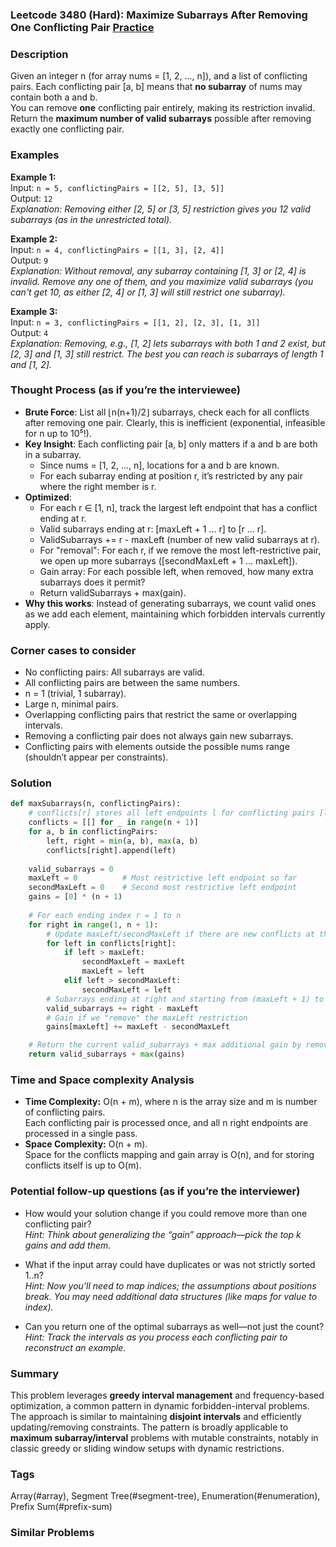### Leetcode 3480 (Hard): Maximize Subarrays After Removing One Conflicting Pair [Practice](https://leetcode.com/problems/maximize-subarrays-after-removing-one-conflicting-pair)

### Description  
Given an integer n (for array nums = [1, 2, ..., n]), and a list of conflicting pairs. Each conflicting pair [a, b] means that **no subarray** of nums may contain both a and b.  
You can remove **one** conflicting pair entirely, making its restriction invalid.  
Return the **maximum number of valid subarrays** possible after removing exactly one conflicting pair.

### Examples  

**Example 1:**  
Input: `n = 5, conflictingPairs = [[2, 5], [3, 5]]`  
Output: `12`  
*Explanation: Removing either [2, 5] or [3, 5] restriction gives you 12 valid subarrays (as in the unrestricted total).*

**Example 2:**  
Input: `n = 4, conflictingPairs = [[1, 3], [2, 4]]`  
Output: `9`  
*Explanation: Without removal, any subarray containing [1, 3] or [2, 4] is invalid. Remove any one of them, and you maximize valid subarrays (you can't get 10, as either [2, 4] or [1, 3] will still restrict one subarray).*

**Example 3:**  
Input: `n = 3, conflictingPairs = [[1, 2], [2, 3], [1, 3]]`  
Output: `4`  
*Explanation: Removing, e.g., [1, 2] lets subarrays with both 1 and 2 exist, but [2, 3] and [1, 3] still restrict. The best you can reach is subarrays of length 1 and [1, 2].*

### Thought Process (as if you’re the interviewee)  
- **Brute Force**: List all ⌊n(n+1)/2⌋ subarrays, check each for all conflicts after removing one pair. Clearly, this is inefficient (exponential, infeasible for n up to 10⁵!).
- **Key Insight**: Each conflicting pair [a, b] only matters if a and b are both in a subarray.  
    - Since nums = [1, 2, ..., n], locations for a and b are known.
    - For each subarray ending at position r, it’s restricted by any pair where the right member is r.
- **Optimized**:
    - For each r ∈ [1, n], track the largest left endpoint that has a conflict ending at r.
    - Valid subarrays ending at r: [maxLeft + 1 ... r] to [r ... r].
    - ValidSubarrays += r - maxLeft (number of new valid subarrays at r).
    - For "removal": For each r, if we remove the most left-restrictive pair, we open up more subarrays ([secondMaxLeft + 1 ... maxLeft]).
    - Gain array: For each possible left, when removed, how many extra subarrays does it permit? 
    - Return validSubarrays + max(gain).
- **Why this works**: Instead of generating subarrays, we count valid ones as we add each element, maintaining which forbidden intervals currently apply.

### Corner cases to consider  
- No conflicting pairs: All subarrays are valid.
- All conflicting pairs are between the same numbers.
- n = 1 (trivial, 1 subarray).
- Large n, minimal pairs.
- Overlapping conflicting pairs that restrict the same or overlapping intervals.
- Removing a conflicting pair does not always gain new subarrays.
- Conflicting pairs with elements outside the possible nums range (shouldn’t appear per constraints).

### Solution

```python
def maxSubarrays(n, conflictingPairs):
    # conflicts[r] stores all left endpoints l for conflicting pairs [l, r] (or [r, l])
    conflicts = [[] for _ in range(n + 1)]
    for a, b in conflictingPairs:
        left, right = min(a, b), max(a, b)
        conflicts[right].append(left)
    
    valid_subarrays = 0
    maxLeft = 0          # Most restrictive left endpoint so far
    secondMaxLeft = 0    # Second most restrictive left endpoint
    gains = [0] * (n + 1)
    
    # For each ending index r = 1 to n
    for right in range(1, n + 1):
        # Update maxLeft/secondMaxLeft if there are new conflicts at this right
        for left in conflicts[right]:
            if left > maxLeft:
                secondMaxLeft = maxLeft
                maxLeft = left
            elif left > secondMaxLeft:
                secondMaxLeft = left
        # Subarrays ending at right and starting from (maxLeft + 1) to right are valid
        valid_subarrays += right - maxLeft
        # Gain if we "remove" the maxLeft restriction
        gains[maxLeft] += maxLeft - secondMaxLeft

    # Return the current valid_subarrays + max additional gain by removing one restriction
    return valid_subarrays + max(gains)
```

### Time and Space complexity Analysis  

- **Time Complexity:** O(n + m), where n is the array size and m is number of conflicting pairs.  
  Each conflicting pair is processed once, and all n right endpoints are processed in a single pass.
- **Space Complexity:** O(n + m).  
  Space for the conflicts mapping and gain array is O(n), and for storing conflicts itself is up to O(m).

### Potential follow-up questions (as if you’re the interviewer)  

- How would your solution change if you could remove more than one conflicting pair?  
  *Hint: Think about generalizing the “gain” approach—pick the top k gains and add them.*

- What if the input array could have duplicates or was not strictly sorted 1..n?  
  *Hint: Now you'll need to map indices; the assumptions about positions break. You may need additional data structures (like maps for value to index).*

- Can you return one of the optimal subarrays as well—not just the count?  
  *Hint: Track the intervals as you process each conflicting pair to reconstruct an example.*

### Summary
This problem leverages **greedy interval management** and frequency-based optimization, a common pattern in dynamic forbidden-interval problems. The approach is similar to maintaining **disjoint intervals** and efficiently updating/removing constraints. The pattern is broadly applicable to **maximum subarray/interval** problems with mutable constraints, notably in classic greedy or sliding window setups with dynamic restrictions.

### Tags
Array(#array), Segment Tree(#segment-tree), Enumeration(#enumeration), Prefix Sum(#prefix-sum)

### Similar Problems
